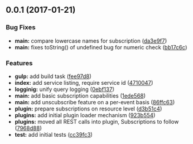 <a name="0.0.1"></a>
## 0.0.1 (2017-01-21)


### Bug Fixes

* **main:** compare lowercase names for subscription ([da3e9f7](https://github.com/wzr1337/viwiServer/commit/da3e9f7))
* **main:** fixes toString() of undefined bug for numeric check ([bb17c6c](https://github.com/wzr1337/viwiServer/commit/bb17c6c))


### Features

* **gulp:** add build task ([fee97d8](https://github.com/wzr1337/viwiServer/commit/fee97d8))
* **index:** add service listing, require service id ([4710047](https://github.com/wzr1337/viwiServer/commit/4710047))
* **logginig:** unify query logging ([0ebf137](https://github.com/wzr1337/viwiServer/commit/0ebf137))
* **main:** add basic subscription capabilities ([1ede568](https://github.com/wzr1337/viwiServer/commit/1ede568))
* **main:** add unscubscribe feature on a per-event basis ([86ffc63](https://github.com/wzr1337/viwiServer/commit/86ffc63))
* **plugin:** prepare subscriptions on resource level ([d3b51c4](https://github.com/wzr1337/viwiServer/commit/d3b51c4))
* **plugins:** add initial plugin loader mechanism ([923b554](https://github.com/wzr1337/viwiServer/commit/923b554))
* **plugins:** moved all REST calls into plugin, Subscriptions to follow ([7968d88](https://github.com/wzr1337/viwiServer/commit/7968d88))
* **test:** add initial tests ([cc39fc3](https://github.com/wzr1337/viwiServer/commit/cc39fc3))



